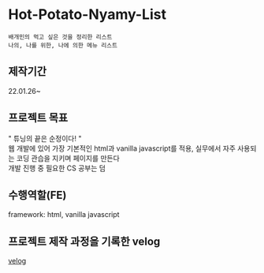 # Hot-Potato-Nyamy-List
~~~
배개민의 먹고 싶은 것을 정리한 리스트
나의, 나를 위한, 나에 의한 메뉴 리스트
~~~
## 제작기간
22.01.26~

## 프로젝트 목표
" 튜닝의 끝은 순정이다! "
<br>웹 개발에 있어 가장 기본적인 html과 vanilla javascript를 적용, 실무에서 자주 사용되는 코딩 관습을 지키며 페이지를 만든다
<br>개발 진행 중 필요한 CS 공부는 덤

## 수행역할(FE)
framework: html, vanilla javascript

## 프로젝트 제작 과정을 기록한 velog
[velog](https://velog.io/@bacccine/series/Hot-Potato-NyamyList)
